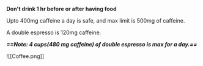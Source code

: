 
**Don't drink 1 hr before or after having food**

Upto 400mg caffeine a day is safe, and max limit is 500mg of caffeine.

A double espresso is 120mg caffeine.

***==Note: 4 cups(480 mg caffeine) of double espresso is max for a day.==***


![[Coffee.png]]